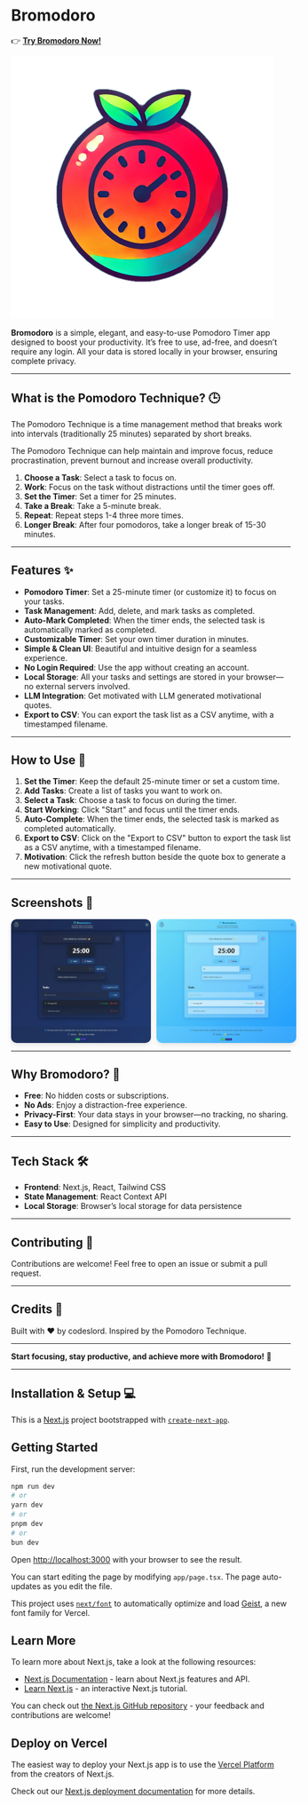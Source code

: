 # Bromodoro

👉 **[Try Bromodoro Now!](https://www.bromodoro.live)**

![Bromodoro Logo](./public/logo-color.PNG)  


**Bromodoro** is a simple, elegant, and easy-to-use Pomodoro Timer app designed to boost your productivity. It’s free to use, ad-free, and doesn’t require any login. All your data is stored locally in your browser, ensuring complete privacy.

---

## What is the Pomodoro Technique? 🕒

The Pomodoro Technique is a time management method that breaks work into intervals (traditionally 25 minutes) separated by short breaks.

The Pomodoro Technique can help maintain and improve focus, reduce procrastination, prevent burnout and increase overall productivity. 

1. **Choose a Task**: Select a task to focus on. 
3. **Work**: Focus on the task without distractions until the timer goes off. 
2. **Set the Timer**: Set a timer for 25 minutes. 
4. **Take a Break**: Take a 5-minute break. 
5. **Repeat**: Repeat steps 1-4 three more times. 
6. **Longer Break**: After four pomodoros, take a longer break of 15-30 minutes. 

---

## Features ✨

- **Pomodoro Timer**: Set a 25-minute timer (or customize it) to focus on your tasks.
- **Task Management**: Add, delete, and mark tasks as completed.
- **Auto-Mark Completed**: When the timer ends, the selected task is automatically marked as completed.
- **Customizable Timer**: Set your own timer duration in minutes.
- **Simple & Clean UI**: Beautiful and intuitive design for a seamless experience.
- **No Login Required**: Use the app without creating an account.
- **Local Storage**: All your tasks and settings are stored in your browser—no external servers involved.
- **LLM Integration**: Get motivated with LLM generated motivational quotes. 
- **Export to CSV**: You can export the task list as a CSV anytime, with a timestamped filename.

---

## How to Use 🚀

1. **Set the Timer**: Keep the default 25-minute timer or set a custom time.
2. **Add Tasks**: Create a list of tasks you want to work on.
3. **Select a Task**: Choose a task to focus on during the timer.
4. **Start Working**: Click "Start" and focus until the timer ends.
5. **Auto-Complete**: When the timer ends, the selected task is marked as completed automatically.
6.  **Export to CSV**: Click on the "Export to CSV" button to export the task list as a CSV anytime, with a timestamped filename.
7. **Motivation**: Click the refresh button beside the quote box to generate a new motivational quote.

---

## Screenshots 📸

<div style="display: flex; gap: 10px;">
  <img src="./public/screenshot-dark.webp" alt="Bromodoro Dark Screenshot" style="width: 50%; border-radius: 10px; box-shadow: 0 4px 8px rgba(0, 0, 0, 0.1);" />
  <img src="./public/screenshot-light.webp" alt="Bromodoro Light Screenshot" style="width: 50%; border-radius: 10px; box-shadow: 0 4px 8px rgba(0, 0, 0, 0.1);" />
</div>


---

## Why Bromodoro? 🌟

- **Free**: No hidden costs or subscriptions.
- **No Ads**: Enjoy a distraction-free experience.
- **Privacy-First**: Your data stays in your browser—no tracking, no sharing.
- **Easy to Use**: Designed for simplicity and productivity.


---

## Tech Stack 🛠️

- **Frontend**: Next.js, React, Tailwind CSS
- **State Management**: React Context API
- **Local Storage**: Browser’s local storage for data persistence

---

## Contributing 🤝

Contributions are welcome! Feel free to open an issue or submit a pull request.


---

## Credits 🙏

Built with ❤️ by codeslord. Inspired by the Pomodoro Technique.

---

**Start focusing, stay productive, and achieve more with Bromodoro!** 🍅

---

## Installation & Setup 💻

This is a [Next.js](https://nextjs.org) project bootstrapped with [`create-next-app`](https://nextjs.org/docs/app/api-reference/cli/create-next-app).

## Getting Started

First, run the development server:

```bash
npm run dev
# or
yarn dev
# or
pnpm dev
# or
bun dev
```

Open [http://localhost:3000](http://localhost:3000) with your browser to see the result.

You can start editing the page by modifying `app/page.tsx`. The page auto-updates as you edit the file.

This project uses [`next/font`](https://nextjs.org/docs/app/building-your-application/optimizing/fonts) to automatically optimize and load [Geist](https://vercel.com/font), a new font family for Vercel.

## Learn More

To learn more about Next.js, take a look at the following resources:

- [Next.js Documentation](https://nextjs.org/docs) - learn about Next.js features and API.
- [Learn Next.js](https://nextjs.org/learn) - an interactive Next.js tutorial.

You can check out [the Next.js GitHub repository](https://github.com/vercel/next.js) - your feedback and contributions are welcome!

## Deploy on Vercel

The easiest way to deploy your Next.js app is to use the [Vercel Platform](https://vercel.com/new?utm_medium=default-template&filter=next.js&utm_source=create-next-app&utm_campaign=create-next-app-readme) from the creators of Next.js.

Check out our [Next.js deployment documentation](https://nextjs.org/docs/app/building-your-application/deploying) for more details.
